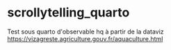 # scrollytelling_quarto

Test sous quarto d'observable hq à partir de la dataviz https://vizagreste.agriculture.gouv.fr/aquaculture.html
